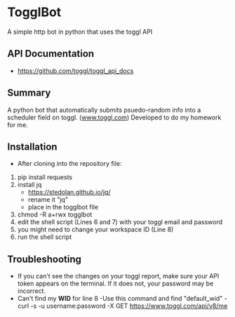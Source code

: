 # TogglBot
A simple http bot in python that uses the toggl API
## API Documentation
+ https://github.com/toggl/toggl_api_docs

## Summary
A python bot that automatically submits psuedo-random info into a scheduler field on toggl. (www.toggl.com)
Developed to do my homework for me.

## Installation
+ After cloning into the repository file:
1. pip install requests
2. install jq
   - https://stedolan.github.io/jq/
   - rename it "jq"
   - place in the togglbot file
3. chmod -R a+rwx togglbot
4. edit the shell script (Lines 6 and 7) with your toggl email and password
5. you might need to change your workspace ID (Line 8)
6. run the shell script

## Troubleshooting
+ If you can't see the changes on your toggl report, make sure your API token appears on the terminal. If it does not, your password may be incorrect.
+ Can't find my **WID** for line 8
  -Use this command and find "default_wid"
  -curl -s -u username:password -X GET https://www.toggl.com/api/v8/me
